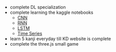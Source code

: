 - complete DL specialization
- complete learning the kaggle notebooks
	- [CNN](https://www.kaggle.com/code/kanncaa1/pytorch-tutorial-for-deep-learning-lovers)
	- [RNN](https://www.kaggle.com/code/kanncaa1/recurrent-neural-network-with-pytorch)
	- [LSTM](https://www.kaggle.com/code/kanncaa1/long-short-term-memory-with-pytorch)
	- [Time Series](https://www.kaggle.com/code/kanncaa1/time-series-prediction-tutorial-with-eda?scriptVersionId=24709907)
- learn 5 kanji everyday till KD website is complete
- complete the three.js small game